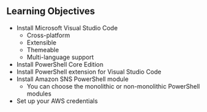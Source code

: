 ## Learning Objectives

* Install Microsoft Visual Studio Code
  * Cross-platform
  * Extensible
  * Themeable
  * Multi-language support
* Install PowerShell Core Edition
* Install PowerShell extension for Visual Studio Code
* Install Amazon SNS PowerShell module
  * You can choose the monolithic or non-monolithic PowerShell modules
* Set up your AWS credentials